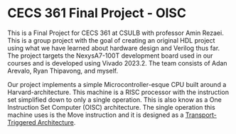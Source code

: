 # CECS 361 Final Project - OISC

This is a Final Project for CECS 361 at CSULB with professor Amin Rezaei. This is a group project with the goal of creating an original HDL project using what we have learned about hardware design and Verilog thus far. The project targets the NexysA7-100T development board used in our courses and is developed using Vivado 2023.2. The team consists of Adan Arevalo, Ryan Thipavong, and myself.

Our project implements a simple Microcontroller-esque CPU built around a Harvard-architecture. This machine is a RISC processor with the instruction set simplified down to only a single operation. This is also know as a One Instruction Set Computer (OISC) architecture. The single operation this machine uses is the Move instruction and it is designed as a [Transport-Triggered Architecture](https://en.wikipedia.org/wiki/Transport_triggered_architecture).